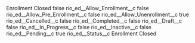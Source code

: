 <?xml version="1.0" encoding="UTF-8"?>
<CustomMetadata xmlns="http://soap.sforce.com/2006/04/metadata" xmlns:xsi="http://www.w3.org/2001/XMLSchema-instance" xmlns:xsd="http://www.w3.org/2001/XMLSchema">
    <label>Enrollment Closed</label>
    <protected>false</protected>
    <values>
        <field>rio_ed__Allow_Enrollment__c</field>
        <value xsi:type="xsd:boolean">false</value>
    </values>
    <values>
        <field>rio_ed__Allow_Pre_Enrollment__c</field>
        <value xsi:type="xsd:boolean">false</value>
    </values>
    <values>
        <field>rio_ed__Allow_Unenrollment__c</field>
        <value xsi:type="xsd:boolean">true</value>
    </values>
    <values>
        <field>rio_ed__Cancelled__c</field>
        <value xsi:type="xsd:boolean">false</value>
    </values>
    <values>
        <field>rio_ed__Completed__c</field>
        <value xsi:type="xsd:boolean">false</value>
    </values>
    <values>
        <field>rio_ed__Draft__c</field>
        <value xsi:type="xsd:boolean">false</value>
    </values>
    <values>
        <field>rio_ed__In_Progress__c</field>
        <value xsi:type="xsd:boolean">false</value>
    </values>
    <values>
        <field>rio_ed__Inactive__c</field>
        <value xsi:type="xsd:boolean">false</value>
    </values>
    <values>
        <field>rio_ed__Pending__c</field>
        <value xsi:type="xsd:boolean">true</value>
    </values>
    <values>
        <field>rio_ed__Status__c</field>
        <value xsi:type="xsd:string">Enrollment Closed</value>
    </values>
</CustomMetadata>
